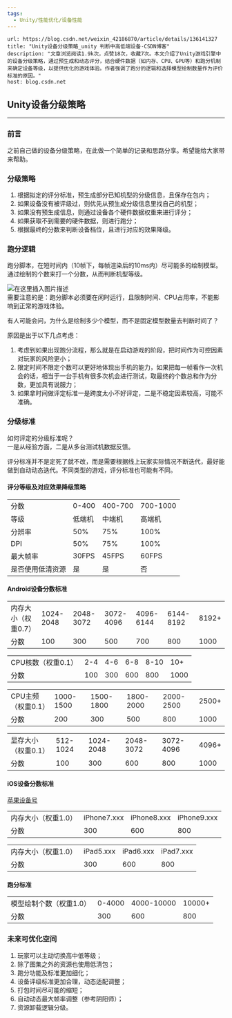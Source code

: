 ```yaml
---
tags:
  - Unity/性能优化/设备性能
---
```


```cardlink
url: https://blog.csdn.net/weixin_42186870/article/details/136141327
title: "Unity设备分级策略_unity 判断中高低端设备-CSDN博客"
description: "文章浏览阅读1.9k次，点赞18次，收藏7次。本文介绍了Unity游戏引擎中的设备分级策略，通过预生成和动态评分，结合硬件数据（如内存、CPU、GPU等）和跑分机制来确定设备等级，以提供优化的游戏体验。作者强调了跑分的逻辑和选择模型绘制数量作为评价标准的原因。"
host: blog.csdn.net
```
## Unity设备分级策略

---

### 前言

之前自己做的设备分级策略，在此做一个简单的记录和思路分享。希望能给大家带来帮助。

### 分级策略

1. 根据拟定的评分标准，预生成部分已知机型的分级信息，且保存在包内；
2. 如果设备没有被评级过，则优先从预生成分级信息里找自己的机型；
3. 如果没有预生成信息，则通过设备各个硬件数据权重来进行评分；
4. 如果获取不到需要的硬件数据，则进行跑分；
5. 根据最终的分数来判断设备档位，且进行对应的效果降级。

### 跑分逻辑

跑分脚本，在短时间内（10帧下，每帧渲染后的10ms内）尽可能多的绘制模型。通过绘制的个数来打一个分数，从而判断机型等级。

![在这里插入图片描述](https://i-blog.csdnimg.cn/blog_migrate/24b22dfdd90125dd12baf7a697a0da5a.png)  
需要注意的是：跑分脚本必须要在闲时运行，且限制时间、CPU占用率，不能影响到正常的游戏体验。

有人可能会问，为什么是绘制多少个模型，而不是固定模型数量去判断时间了？

原因是出于以下几点考虑：

1. 考虑到如果出现跑分流程，那么就是在启动游戏的阶段，把时间作为可控因素对玩家的风险更小；
2. 限定时间不限定个数可以更好地体现出手机的能力，如果把每一帧看作一次机会的话，相当于一台手机有很多次机会进行测试，取最终的个数总和作为分数，更加具有说服力；
3. 如果拿时间做评定标准一是跨度太小不好评定，二是不稳定因素较高，可能不准确。

### 分级标准

如何评定的分级标准呢？  
一是从经验方面，二是从多台测试机数据反馈。

评分标准并不是定死了就不改，而是需要根据线上玩家实际情况不断迭代，最好能做到自动动态迭代。不同类型的游戏，评分标准也可能有不同。

#### 评分等级及对应效果降级策略

|||||
|---|---|---|---|
|分数|0-400|400-700|700-1000|
|等级|低端机|中端机|高端机|
|分辨率|50%|75%|100%|
|DPI|50%|75%|100%|
|最大帧率|30FPS|45FPS|60FPS|
|是否使用低清资源|是|是|否|

#### Android设备分数标准

||||||||
|---|---|---|---|---|---|---|
|内存大小（权重0.7）|1024-2048|2048-3072|3072-4096|4096-6144|6144-8192|8192+|
|分数|100|300|500|700|800|1000|

|||||||
|---|---|---|---|---|---|
|CPU核数（权重0.1）|2-4|4-6|6-8|8-10|10+|
|分数|100|300|600|800|1000|

|||||||
|---|---|---|---|---|---|
|CPU主频（权重0.1）|1000-1500|1500-1800|1800-2000|2000-2500|2500+|
|分数|200|300|500|800|1000|

|||||||
|---|---|---|---|---|---|
|显存大小（权重0.1）|512-1024|1024-2048|2048-3072|3072-4096|4096+|
|分数|100|300|600|800|1000|

#### iOS设备分数标准

[苹果设备号](https://wenku.baidu.com/view/0105424dac1ffc4ffe4733687e21af45b307fe35.html)

|||||
|---|---|---|---|
|内存大小（权重1.0）|iPhone7.xxx|iPhone8.xxx|iPhone9.xxx|
|分数|300|600|800|

|||||
|---|---|---|---|
|内存大小（权重1.0）|iPad5.xxx|iPad6.xxx|iPad7.xxx|
|分数|300|600|800|

#### 跑分标准

|||||
|---|---|---|---|
|模型绘制个数（权重1.0）|0-4000|4000-10000|10000+|
|分数|300|600|800|

### 未来可优化空间

1. 玩家可以主动切换高中低等级；
2. 除了图集之外的资源也使用低清包；
3. 跑分功能及标准更加细化；
4. 设备评级标准更加合理，动态适配调整；
5. 打包时间尽可能的缩短；
6. 自动动态最大帧率调整（参考阴阳师）；
7. 资源卸载逻辑分级。